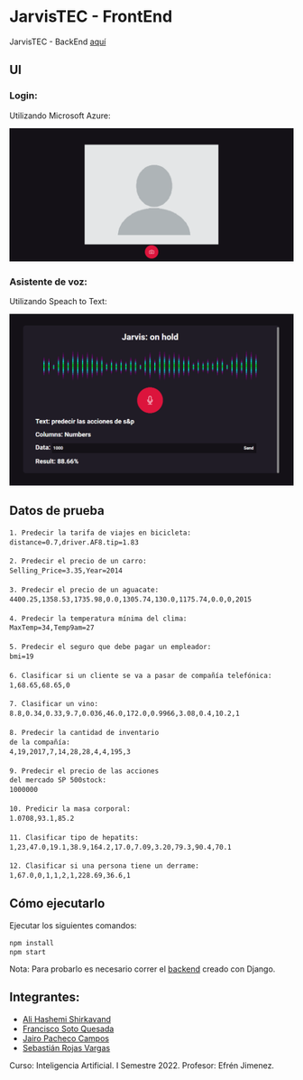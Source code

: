 # JarvisTEC - FrontEnd

JarvisTEC - BackEnd [aquí](https://github.com/SebastianRV26/JarvisTEC-BackEnd)

## UI

### Login:

Utilizando Microsoft Azure:

![camera](images/camera.png)

### Asistente de voz:

Utilizando Speach to Text:

![voice_asistant](images/VoiceAsistant.png)

## Datos de prueba

```txt
1. Predecir la tarifa de viajes en bicicleta: 
distance=0.7,driver.AF8.tip=1.83

2. Predecir el precio de un carro: 
Selling_Price=3.35,Year=2014

3. Predecir el precio de un aguacate: 
4400.25,1358.53,1735.98,0.0,1305.74,130.0,1175.74,0.0,0,2015

4. Predecir la temperatura mínima del clima: 
MaxTemp=34,Temp9am=27

5. Predecir el seguro que debe pagar un empleador: 
bmi=19

6. Clasificar si un cliente se va a pasar de compañía telefónica: 
1,68.65,68.65,0

7. Clasificar un vino: 
8.8,0.34,0.33,9.7,0.036,46.0,172.0,0.9966,3.08,0.4,10.2,1

8. Predecir la cantidad de inventario
de la compañía: 
4,19,2017,7,14,28,28,4,4,195,3

9. Predecir el precio de las acciones
del mercado SP 500stock: 
1000000

10. Predicir la masa corporal: 
1.0708,93.1,85.2

11. Clasificar tipo de hepatits: 
1,23,47.0,19.1,38.9,164.2,17.0,7.09,3.20,79.3,90.4,70.1

12. Clasificar si una persona tiene un derrame: 
1,67.0,0,1,1,2,1,228.69,36.6,1
```

## Cómo ejecutarlo

Ejecutar los siguientes comandos:
```
npm install
npm start
```
Nota: Para probarlo es necesario correr el [backend](https://github.com/SebastianRV26/JarvisTEC-BackEnd) creado con Django.

## Integrantes:
* [Ali Hashemi Shirkavand](https://github.com/AliHashemiS)
* [Francisco Soto Quesada](https://github.com/franrsq)
* [Jairo Pacheco Campos](https://github.com/JairoPacheco)
* [Sebastián Rojas Vargas](https://github.com/SebastianRV26)

Curso: Inteligencia Artificial.
I Semestre 2022.
Profesor: Efrén Jimenez.